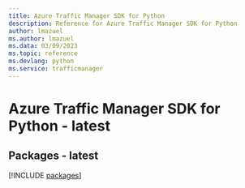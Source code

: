 ```yaml
---
title: Azure Traffic Manager SDK for Python
description: Reference for Azure Traffic Manager SDK for Python
author: lmazuel
ms.author: lmazuel
ms.data: 03/09/2023
ms.topic: reference
ms.devlang: python
ms.service: trafficmanager
---
```

# Azure Traffic Manager SDK for Python - latest
## Packages - latest
[!INCLUDE [packages](traffic-manager-index.md)]